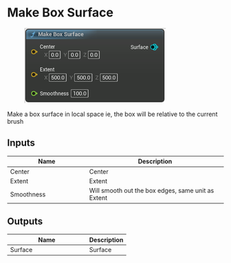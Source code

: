 # Make Box Surface

<div align="left" data-full-width="false">

<figure><img src="Make_Box_Surface.png" alt=""><figcaption></figcaption></figure>

</div>

Make a box surface in local space
ie, the box will be relative to the current brush

## Inputs

<table>
<thead><tr><th width="170">Name</th><th>Description</th></tr></thead>
<tbody>
<tr><td>Center</td><td>Center</td></tr>
<tr><td>Extent</td><td>Extent</td></tr>
<tr><td>Smoothness</td><td>Will smooth out the box edges, same unit as Extent</td></tr>
</tbody>
</table>

## Outputs

<table>
<thead><tr><th width="170">Name</th><th>Description</th></tr></thead>
<tbody>
<tr><td>Surface</td><td>Surface</td></tr>
</tbody>
</table>
